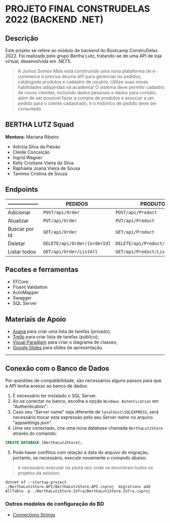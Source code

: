 # PROJETO FINAL CONSTRUDELAS 2022 (BACKEND .NET)

## Descrição

Este projeto se refere ao módulo de backend do Bootcamp ConstruDelas 2022. Foi realizado pelo grupo Bertha Lutz, tratando-se de uma API de loja virtual, desenvolvida em .NET5.

> A Juntos Somos Mais está construindo uma nova plataforma de e-commerce e precisa deuma API para gerenciar os pedidos, catálogode produtos e cadastro de usuário. Utilize suas novas habilidades adquiridas na academia! O sistema deve permitir cadastro de novos clientes, incluindo dados pessoais e dados para contato, além de ser possível fazer a compra de produtos e associar a um pedido para o cliente cadastrado, e o histórico de pedido deve ser consultado.

## BERTHA LUTZ Squad

**Mentora:** Mariana Ribeiro

- Adrizia Silva da Paixão
- Cleide Conceição
- Ingrid Wagner
- Kelly Cristiane Vieira da Silva
- Raphaela Joana Vieira de Sousa
- Tamires Cristina de Souza

## Endpoints

|——————| PEDIDOS | PRODUTOS | USUÁRIOS |
|---|------|------|------|
| Adicionar | `POST/api/Order` | `POST/api/Product` | `POST/api/User` |
| Atualizar | `PUT/api/Order` | `PUT/api/Product` | `PUT/api/User` |
| Buscar por Id | `GET/api/Order` | `GET/api/Product` | `GET/api/User` |
| Deletar | `DELETE/api/Order/{orderId}` | `DELETE/api/Product/{productId}` | `DELETE/api/User/{userId}` |
| Listar todos | `GET/api/Order/ListAll` | `GET/api/Product/ListAll` | `GET/api/User/ListAll` |

## Pacotes e ferramentas

- EFCore
- Fluent Validation
- AutoMapper
- Swagger
- SQL Server

## Materiais de Apoio

- [Asana](https://app.asana.com/0/1202815787915229/list) para criar uma lista de tarefas (privado);
- [Trello](https://trello.com/b/4INf7Cre/bertha-lutz-store) para criar lista de tarefas (público);
- [Visual Paradigm](https://online.visual-paradigm.com/community/share/berthastore) para criar o diagrama de classes;
- [Google Slides](https://docs.google.com/presentation/d/1enJGkYUwS0T8osIr7QW2ijDcwnbvtMcVYFphugSm4H0/preview?slide=id.p) para slides de apresentação.

---

## Conexão com o Banco de Dados

Por questões de compatibilidade, são necessários alguns passos para que a API tenha acesso ao banco de dados:

1. É necessário ter instalado o SQL Server.
2. Ao se conectar no banco, escolha a opção `Windows Autentication` em "Authentication".
3. Caso seu "Server name" seja diferente de `localhost\SQLEXPRESS`, será necessário trocar esta expressão pelo seu *Server name* no arquivo "appsettings.json".
4. Uma vez conectado, crie uma nova database chamada `BerthaLutzStore` através do comando:

```sql
CREATE DATABASE [BerthaLutzStore];
```

5. Pode haver conflitos com relação à data do arquivo de migração, portanto, se necessário, execute novamente o comando abaixo:

> é necessário executar na pasta raiz onde se encontram todos os projetos da solution.

```
dotnet ef --startup-project ./BerthaLutzStore.API/BerthaLutzStore.API.csproj  migrations add AllTable -p ./BerthaLutzStore.Infra/BerthaLutzStore.Infra.csproj
```

### Outros modelos de configuração do BD

- [Connections Strings](https://www.connectionstrings.com)
